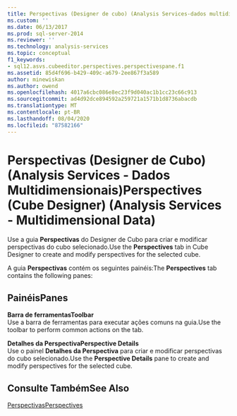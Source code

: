 ```yaml
---
title: Perspectivas (Designer de cubo) (Analysis Services-dados multidimensionais) | Microsoft Docs
ms.custom: ''
ms.date: 06/13/2017
ms.prod: sql-server-2014
ms.reviewer: ''
ms.technology: analysis-services
ms.topic: conceptual
f1_keywords:
- sql12.asvs.cubeeditor.perspectives.perspectivespane.f1
ms.assetid: 85d4f696-b429-409c-a679-2ee867f3a589
author: minewiskan
ms.author: owend
ms.openlocfilehash: 4017a6cbc086e8ec23f9d040ac1b1cc23c66c913
ms.sourcegitcommit: ad4d92dce894592a259721a1571b1d8736abacdb
ms.translationtype: MT
ms.contentlocale: pt-BR
ms.lasthandoff: 08/04/2020
ms.locfileid: "87582166"
---
```

# <a name="perspectives-cube-designer-analysis-services---multidimensional-data"></a><span data-ttu-id="7f4ad-102">Perspectivas (Designer de Cubo) (Analysis Services - Dados Multidimensionais)</span><span class="sxs-lookup"><span data-stu-id="7f4ad-102">Perspectives (Cube Designer) (Analysis Services - Multidimensional Data)</span></span>
  <span data-ttu-id="7f4ad-103">Use a guia **Perspectivas** do Designer de Cubo para criar e modificar perspectivas do cubo selecionado.</span><span class="sxs-lookup"><span data-stu-id="7f4ad-103">Use the **Perspectives** tab in Cube Designer to create and modify perspectives for the selected cube.</span></span>  
  
 <span data-ttu-id="7f4ad-104">A guia **Perspectivas** contém os seguintes painéis:</span><span class="sxs-lookup"><span data-stu-id="7f4ad-104">The **Perspectives** tab contains the following panes:</span></span>  
  
## <a name="panes"></a><span data-ttu-id="7f4ad-105">Painéis</span><span class="sxs-lookup"><span data-stu-id="7f4ad-105">Panes</span></span>  
 <span data-ttu-id="7f4ad-106">**Barra de ferramentas**</span><span class="sxs-lookup"><span data-stu-id="7f4ad-106">**Toolbar**</span></span>  
 <span data-ttu-id="7f4ad-107">Use a barra de ferramentas para executar ações comuns na guia.</span><span class="sxs-lookup"><span data-stu-id="7f4ad-107">Use the toolbar to perform common actions on the tab.</span></span>  
  
 <span data-ttu-id="7f4ad-108">**Detalhes da Perspectiva**</span><span class="sxs-lookup"><span data-stu-id="7f4ad-108">**Perspective Details**</span></span>  
 <span data-ttu-id="7f4ad-109">Use o painel **Detalhes da Perspectiva** para criar e modificar perspectivas do cubo selecionado.</span><span class="sxs-lookup"><span data-stu-id="7f4ad-109">Use the **Perspective Details** pane to create and modify perspectives for the selected cube.</span></span>  
  
## <a name="see-also"></a><span data-ttu-id="7f4ad-110">Consulte Também</span><span class="sxs-lookup"><span data-stu-id="7f4ad-110">See Also</span></span>  
 [<span data-ttu-id="7f4ad-111">Perspectivas</span><span class="sxs-lookup"><span data-stu-id="7f4ad-111">Perspectives</span></span>](multidimensional-models-olap-logical-cube-objects/perspectives.md)  
  
  
